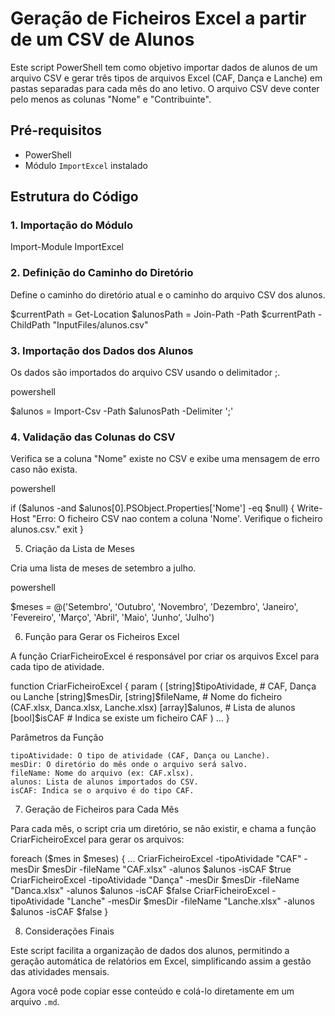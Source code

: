 # Geração de Ficheiros Excel a partir de um CSV de Alunos

Este script PowerShell tem como objetivo importar dados de alunos de um arquivo CSV e gerar três tipos de arquivos Excel (CAF, Dança e Lanche) em pastas separadas para cada mês do ano letivo. O arquivo CSV deve conter pelo menos as colunas "Nome" e "Contribuinte".

## Pré-requisitos

- PowerShell
- Módulo `ImportExcel` instalado

## Estrutura do Código

### 1. Importação do Módulo

Import-Module ImportExcel

### 2. Definição do Caminho do Diretório

Define o caminho do diretório atual e o caminho do arquivo CSV dos alunos.


$currentPath = Get-Location
$alunosPath = Join-Path -Path $currentPath -ChildPath "InputFiles/alunos.csv"

### 3. Importação dos Dados dos Alunos

Os dados são importados do arquivo CSV usando o delimitador ;.

powershell

$alunos = Import-Csv -Path $alunosPath -Delimiter ';'

### 4. Validação das Colunas do CSV

Verifica se a coluna "Nome" existe no CSV e exibe uma mensagem de erro caso não exista.

powershell

if ($alunos -and $alunos[0].PSObject.Properties['Nome'] -eq $null) {
    Write-Host "Erro: O ficheiro CSV nao contem a coluna 'Nome'. Verifique o ficheiro alunos.csv."
    exit
}

5. Criação da Lista de Meses

Cria uma lista de meses de setembro a julho.

powershell

$meses = @('Setembro', 'Outubro', 'Novembro', 'Dezembro', 'Janeiro', 'Fevereiro', 'Março', 'Abril', 'Maio', 'Junho', 'Julho')

6. Função para Gerar os Ficheiros Excel

A função CriarFicheiroExcel é responsável por criar os arquivos Excel para cada tipo de atividade.


function CriarFicheiroExcel {
    param (
        [string]$tipoAtividade,  # CAF, Dança ou Lanche
        [string]$mesDir,
        [string]$fileName,       # Nome do ficheiro (CAF.xlsx, Danca.xlsx, Lanche.xlsx)
        [array]$alunos,          # Lista de alunos
        [bool]$isCAF             # Indica se existe um ficheiro CAF
    )
    ...
}

Parâmetros da Função

    tipoAtividade: O tipo de atividade (CAF, Dança ou Lanche).
    mesDir: O diretório do mês onde o arquivo será salvo.
    fileName: Nome do arquivo (ex: CAF.xlsx).
    alunos: Lista de alunos importados do CSV.
    isCAF: Indica se o arquivo é do tipo CAF.

7. Geração de Ficheiros para Cada Mês

Para cada mês, o script cria um diretório, se não existir, e chama a função CriarFicheiroExcel para gerar os arquivos:



foreach ($mes in $meses) {
    ...
    CriarFicheiroExcel -tipoAtividade "CAF" -mesDir $mesDir -fileName "CAF.xlsx" -alunos $alunos -isCAF $true
    CriarFicheiroExcel -tipoAtividade "Dança" -mesDir $mesDir -fileName "Danca.xlsx" -alunos $alunos -isCAF $false
    CriarFicheiroExcel -tipoAtividade "Lanche" -mesDir $mesDir -fileName "Lanche.xlsx" -alunos $alunos -isCAF $false
}

8. Considerações Finais

Este script facilita a organização de dados dos alunos, permitindo a geração automática de relatórios em Excel, simplificando assim a gestão das atividades mensais.




Agora você pode copiar esse conteúdo e colá-lo diretamente em um arquivo `.md`.